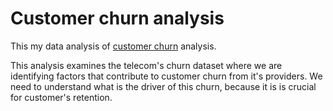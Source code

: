# Customer churn analysis 

This my data analysis of [customer churn](https://github.com/simonavar13/Data-Analysis-Dashboard/blob/main/telecom_churn.csv) analysis. 

This analysis examines the telecom's churn dataset where we are identifying factors that contribute to customer churn from it's providers. We need to understand what is the driver of this churn, because it is is crucial for customer's retention.
